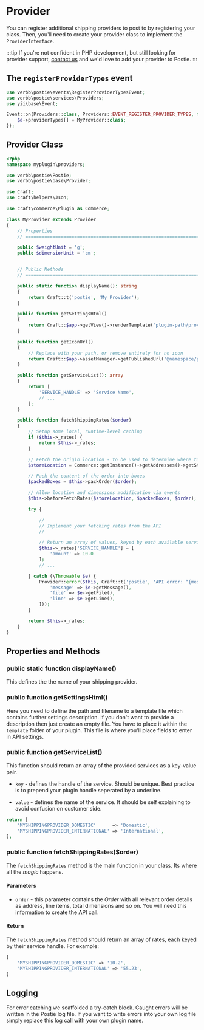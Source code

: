 # Provider
You can register additional shipping providers to post to by registering your class. Then, you'll need to create your provider class to implement the `ProviderInterface`.

:::tip
If you're not confident in PHP development, but still looking for provider support, [contact us](/contact) and we'd love to add your provider to Postie.
:::

## The `registerProviderTypes` event

```php
use verbb\postie\events\RegisterProviderTypesEvent;
use verbb\postie\services\Providers;
use yii\base\Event;

Event::on(Providers::class, Providers::EVENT_REGISTER_PROVIDER_TYPES, function(RegisterProviderTypesEvent $e) {
    $e->providerTypes[] = MyProvider::class;
});
```

## Provider Class

```php
<?php
namespace myplugin\providers;

use verbb\postie\Postie;
use verbb\postie\base\Provider;

use Craft;
use craft\helpers\Json;

use craft\commerce\Plugin as Commerce;

class MyProvider extends Provider
{
    // Properties
    // =========================================================================

    public $weightUnit = 'g';
    public $dimensionUnit = 'cm';


    // Public Methods
    // =========================================================================

    public static function displayName(): string
    {
        return Craft::t('postie', 'My Provider');
    }

    public function getSettingsHtml()
    {
        return Craft::$app->getView()->renderTemplate('plugin-path/provider', ['provider' => $this]);
    }

    public function getIconUrl()
    {   
        // Replace with your path, or remove entirely for no icon
        return Craft::$app->assetManager->getPublishedUrl('@namespace/plugin/resources/dist/img/provider-icon.svg', true);
    }

    public function getServiceList(): array
    {
        return [
            'SERVICE_HANDLE' => 'Service Name',
            // ...
        ];
    }

    public function fetchShippingRates($order)
    {
        // Setup some local, runtime-level caching
        if ($this->_rates) {
            return $this->_rates;
        }

        // Fetch the origin location - to be used to determine where to ship _from_
        $storeLocation = Commerce::getInstance()->getAddresses()->getStoreLocationAddress();

        // Pack the content of the order into boxes
        $packedBoxes = $this->packOrder($order);

        // Allow location and dimensions modification via events
        $this->beforeFetchRates($storeLocation, $packedBoxes, $order);

        try {

            //
            // Implement your fetching rates from the API
            //

            // Return an array of values, keyed by each available service handle
            $this->_rates['SERVICE_HANDLE'] = [
                'amount' => 10.0
            ];
            // ...

        } catch (\Throwable $e) {
            Provider::error($this, Craft::t('postie', 'API error: “{message}” {file}:{line}', [
                'message' => $e->getMessage(),
                'file' => $e->getFile(),
                'line' => $e->getLine(),
            ]));
        }

        return $this->_rates;
    }
}
```

## Properties and Methods

### public static function displayName()
This defines the the name of your shipping provider.

### public function getSettingsHtml()
Here you need to define the path and filename to a template file which contains further settings description. If you don't want to provide a description then just create an empty file. You have to place it within the `template` folder of your plugin. This file is where you'll place fields to enter in API settings.

### public function getServiceList()
This function should return an array of the provided services as a key-value pair.

- `key` - defines the handle of the service. Should be unique. Best practice is to prepend your plugin handle seperated by a underline.

- `value` - defines the name of the service. It should be self explaining to avoid confusion on customer side.

```php
return [
    'MYSHIPPINGPROVIDER_DOMESTIC'      => 'Domestic',
    'MYSHIPPINGPROVIDER_INTERNATIONAL' => 'International',
];
```

### public function fetchShippingRates($order)
The `fetchShippingRates` method is the main function in your class. Its where all the _magic_ happens.

#### Parameters
- `order` - this parameter contains the _Order_ with all relevant order details as address, line items, total dimensions and so on. You will need this information to create the API call.

#### Return
The `fetchShippingRates` method should return an array of rates, each keyed by their service handle. For example:

```php
[
    'MYSHIPPINGPROVIDER_DOMESTIC' => '10.2',
    'MYSHIPPINGPROVIDER_INTERNATIONAL' => '55.23',
]
```

## Logging
For error catching we scaffolded a try-catch block. Caught errors will be written in the Postie log file. If you want to write errors into your own log file simply replace this log call with your own plugin name.

